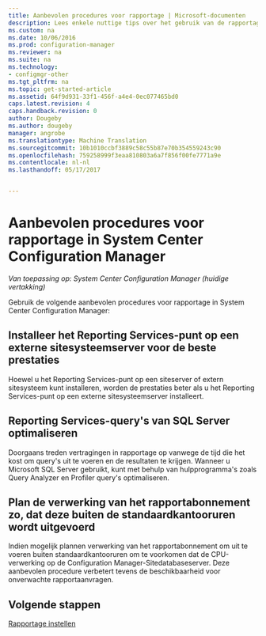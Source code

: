 ```yaml
---
title: Aanbevolen procedures voor rapportage | Microsoft-documenten
description: Lees enkele nuttige tips over het gebruik van de rapportage van System Center Configuration Manager-functionaliteit.
ms.custom: na
ms.date: 10/06/2016
ms.prod: configuration-manager
ms.reviewer: na
ms.suite: na
ms.technology:
- configmgr-other
ms.tgt_pltfrm: na
ms.topic: get-started-article
ms.assetid: 64f9d931-33f1-456f-a4e4-0ec077465bd0
caps.latest.revision: 4
caps.handback.revision: 0
author: Dougeby
ms.author: dougeby
manager: angrobe
ms.translationtype: Machine Translation
ms.sourcegitcommit: 10b1010ccbf3889c58c55b87e70b354559243c90
ms.openlocfilehash: 759258999f3eaa810803a6a7f856f00fe7771a9e
ms.contentlocale: nl-nl
ms.lasthandoff: 05/17/2017


---
```

# <a name="best-practices-for-reporting-in-system-center-configuration-manager"></a>Aanbevolen procedures voor rapportage in System Center Configuration Manager

*Van toepassing op: System Center Configuration Manager (huidige vertakking)*

Gebruik de volgende aanbevolen procedures voor rapportage in System Center Configuration Manager:  

## <a name="for-best-performance-install-the-reporting-services-point-on-a-remote-site-system-server"></a>Installeer het Reporting Services-punt op een externe sitesysteemserver voor de beste prestaties  
 Hoewel u het Reporting Services-punt op een siteserver of extern sitesysteem kunt installeren, worden de prestaties beter als u het Reporting Services-punt op een externe sitesysteemserver installeert.  

## <a name="optimize-sql-server-reporting-services-queries"></a>Reporting Services-query's van SQL Server optimaliseren  
 Doorgaans treden vertragingen in rapportage op vanwege de tijd die het kost om query's uit te voeren en de resultaten te krijgen. Wanneer u Microsoft SQL Server gebruikt, kunt met behulp van hulpprogramma's zoals Query Analyzer en Profiler query's optimaliseren.  

## <a name="schedule-report-subscription-processing-to-run-outside-standard-office-hours"></a>Plan de verwerking van het rapportabonnement zo, dat deze buiten de standaardkantooruren wordt uitgevoerd  
 Indien mogelijk plannen verwerking van het rapportabonnement om uit te voeren buiten standaardkantooruren om te voorkomen dat de CPU-verwerking op de Configuration Manager-Sitedatabaseserver. Deze aanbevolen procedure verbetert tevens de beschikbaarheid voor onverwachte rapportaanvragen.  

## <a name="next-steps"></a>Volgende stappen
[Rapportage instellen](configuring-reporting.md)

